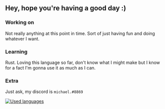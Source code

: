 ## Hey, hope you're having a good day :)

### Working on
Not really anything at this point in time. Sort of just having fun
and doing whatever I want.

### Learning
Rust. Loving this language so far, don't know what I might make but
I know for a fact I'm gonna use it as much as I can.

### Extra
Just ask, my discord is `michael.#8869`

[![Used languages](https://github-readme-stats.vercel.app/api/top-langs/?username=softmorning&layout=compact&exclude_repo=dotfiles,softmorning.github.io&theme=gruvbox&title_color=79740e&text_color=3c3836&bg_color=f2e5b7)](https://github.com/softmorning/github-readme-stats)

<!--
**softmorning/softmorning** is a ✨ _special_ ✨ repository because its `README.md` (this file) appears on your GitHub profile.

Here are some ideas to get you started:

- 🔭 I’m currently working on ...
- 🌱 I’m currently learning ...
- 👯 I’m looking to collaborate on ...
- 🤔 I’m looking for help with ...
- 💬 Ask me about ...
- 📫 How to reach me: ...
- 😄 Pronouns: ...
- ⚡ Fun fact: ...
-->

